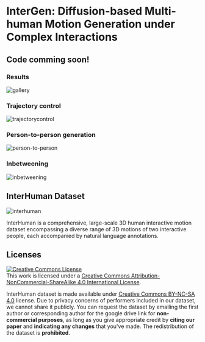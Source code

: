 # InterGen: Diffusion-based Multi-human Motion Generation under Complex Interactions

## Code comming soon!

### Results
![gallery](https://github.com/tr3e/InterGen/blob/main/gallery.gif)



### Trajectory control
![trajectorycontrol](https://github.com/tr3e/InterGen/blob/main/trajectorycontrol.gif)

### Person-to-person generation
![person-to-person](https://github.com/tr3e/InterGen/blob/main/a2b.gif)

### Inbetweening
![inbetweening](https://github.com/tr3e/InterGen/blob/main/inbetweening.gif)

## InterHuman Dataset
![interhuman](https://github.com/tr3e/InterGen/blob/main/interhuman.gif)

InterHuman is a comprehensive, large-scale 3D human interactive motion dataset encompassing a diverse range of 3D motions of two interactive people, each accompanied by natural language annotations.


## Licenses
<a rel="license" href="http://creativecommons.org/licenses/by-nc-sa/4.0/"><img alt="Creative Commons License" style="border-width:0" src="https://i.creativecommons.org/l/by-nc-sa/4.0/80x15.png" /></a><br />This work is licensed under a <a rel="license" href="http://creativecommons.org/licenses/by-nc-sa/4.0/">Creative Commons Attribution-NonCommercial-ShareAlike 4.0 International License</a>.

InterHuman dataset is made available under [Creative Commons BY-NC-SA 4.0](https://creativecommons.org/licenses/by-nc-sa/4.0/legalcode) license. Due to privacy concerns of performers included in our dataset, we cannot share it publicly. You can request the dataset by emailing the first author or corresponding author for the google drive link for **non-commercial purposes**, as long as you give appropriate credit by **citing our paper** and **indicating any changes** that you've made. The redistribution of the dataset is **prohibited**.
